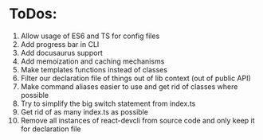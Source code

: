 # ToDos:

1. Allow usage of ES6 and TS for config files
2. Add progress bar in CLI
3. Add docusaurus support
4. Add memoization and caching mechanisms
5. Make templates functions instead of classes
6. Filter our declaration file of things out of lib context (out of public API)
7. Make command aliases easier to use and get rid of classes where possible
8. Try to simplify the big switch statement from index.ts
9. Get rid of as many index.ts as possible
10. Remove all instances of react-devcli from source code and only keep it for declaration file
